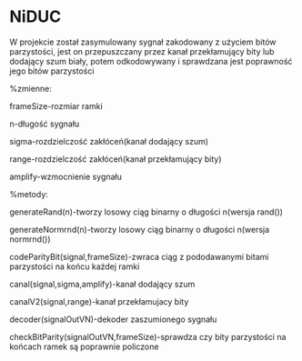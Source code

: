 # NiDUC
W projekcie został zasymulowany sygnał zakodowany z użyciem bitów parzystości,
jest on przepuszczany przez kanał przekłamujący bity lub dodający szum biały,
potem odkodowywany i sprawdzana jest poprawność jego bitów parzystości


%zmienne:

frameSize-rozmiar ramki

n-długość sygnału

sigma-rozdzielczość zakłóceń(kanał dodający szum)

range-rozdzielczość zakłóceń(kanał przekłamujący bity)

amplify-wzmocnienie sygnału

%metody:

generateRand(n)-tworzy losowy ciąg binarny o długości n(wersja rand())

generateNormrnd(n)-tworzy losowy ciąg binarny o długości n(wersja normrnd())

codeParityBit(signal,frameSize)-zwraca ciąg z pododawanymi bitami parzystości na końcu każdej ramki

canal(signal,sigma,amplify)-kanał dodający szum

canalV2(signal,range)-kanał przekłamujacy bity

decoder(signalOutVN)-dekoder zaszumionego sygnału

checkBitParity(signalOutVN,frameSize)-sprawdza czy bity parzystości na końcach ramek są poprawnie policzone
